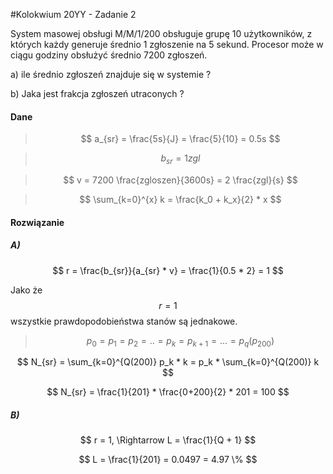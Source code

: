 #Kolokwium 20YY - Zadanie 2

System masowej obsługi M/M/1/200 obsługuje grupę 10 użytkowników, z których każdy generuje średnio 1 zgłoszenie na 5 sekund.
Procesor może w ciągu godziny obsłużyć średnio 7200 zgłoszeń.

a) ile średnio zgłoszeń znajduje się w systemie ?

b) Jaka jest frakcja zgłoszeń utraconych ?
 
#### Dane
> $$ a_{sr} = \frac{5s}{J} = \frac{5}{10} = 0.5s  $$ 

> $$ b_{sr} = 1 {zgl} $$ 

> $$ v = 7200 \frac{zgloszen}{3600s} = 2 \frac{zgl}{s} $$

> $$ \sum_{k=0}^{x} k = \frac{k_0 + k_x}{2} * x $$ 
 
#### Rozwiązanie 

##### A)

$$ r = \frac{b_{sr}}{a_{sr} * v} = \frac{1}{0.5 * 2} = 1 $$

Jako że $$ r = 1 $$ wszystkie prawdopodobieństwa stanów są jednakowe. 

> $$ p_0 = p_1 = p_2 = .. = p_k = p_{k+1} = ... = p_q (p_{200}) $$
 
$$ N_{sr} = \sum_{k=0}^{Q(200)} p_k * k = p_k * \sum_{k=0}^{Q(200)} k $$

$$ N_{sr} = \frac{1}{201} * \frac{0+200}{2} * 201 = 100 $$

##### B)

$$ r = 1, \Rightarrow L = \frac{1}{Q + 1} $$

$$ L = \frac{1}{201} = 0.0497 = 4.97 \% $$
